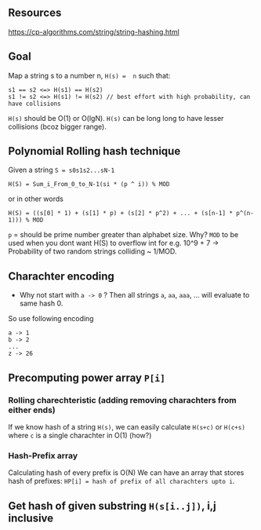 
## Resources

https://cp-algorithms.com/string/string-hashing.html

## Goal

Map a string s to a number n, `H(s) =  n` such that:
```
s1 == s2 <=> H(s1) == H(s2)
s1 != s2 <=> H(s1) != H(s2) // best effort with high probability, can have collisions
```
`H(s)` should be O(1) or O(lgN).
`H(s)` can be long long to have lesser collisions (bcoz bigger range).


## Polynomial Rolling hash technique

Given a string `S = s0s1s2...sN-1`
```
H(S) = Sum_i_From_0_to_N-1(si * (p ^ i)) % MOD
```
or in other words
```
H(S) = ((s[0] * 1) + (s[1] * p) + (s[2] * p^2) + ... + (s[n-1] * p^(n-1))) % MOD 
```
`p` = should be prime number greater than alphabet size. Why?
`MOD` to be used when you dont want H(S) to overflow int for e.g. 10^9 + 7 -> Probability of two random strings colliding ~ 1/MOD.

## Charachter encoding

* Why not start with `a -> 0` ? Then all strings `a`, `aa`, `aaa`, ... will evaluate to same hash 0.

So use following encoding

```
a -> 1
b -> 2
...
z -> 26
```

## Precomputing power array `P[i]`



### Rolling charechteristic (adding removing charachters from either ends)

If we know hash of a string `H(s)`,
we can easily calculate `H(s+c)` or `H(c+s)` where `c` is a single charachter in O(1) (how?)

### Hash-Prefix array

Calculating hash of every prefix is O(N)
We can have an array that stores hash of prefixes: `HP[i] = hash of prefix of all charachters upto i`.

## Get hash of given substring `H(s[i..j])`, i,j inclusive

